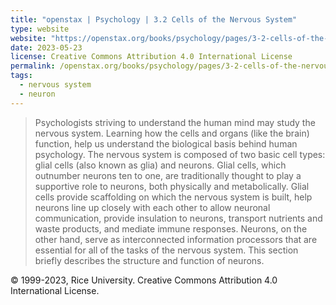 ```yaml
---
title: "openstax | Psychology | 3.2 Cells of the Nervous System"
type: website
website: "https://openstax.org/books/psychology/pages/3-2-cells-of-the-nervous-system"
date: 2023-05-23
license: Creative Commons Attribution 4.0 International License
permalink: /openstax.org/books/psychology/pages/3-2-cells-of-the-nervous-system
tags:
  - nervous system
  - neuron
---
```

> Psychologists striving to understand the human mind may study the nervous system. Learning how the cells and organs (like the brain) function, help us understand the biological basis behind human psychology. The nervous system is composed of two basic cell types: glial cells (also known as glia) and neurons. Glial cells, which outnumber neurons ten to one, are traditionally thought to play a supportive role to neurons, both physically and metabolically. Glial cells provide scaffolding on which the nervous system is built, help neurons line up closely with each other to allow neuronal communication, provide insulation to neurons, transport nutrients and waste products, and mediate immune responses. Neurons, on the other hand, serve as interconnected information processors that are essential for all of the tasks of the nervous system. This section briefly describes the structure and function of neurons.

© 1999-2023, Rice University. Creative Commons Attribution 4.0 International License.